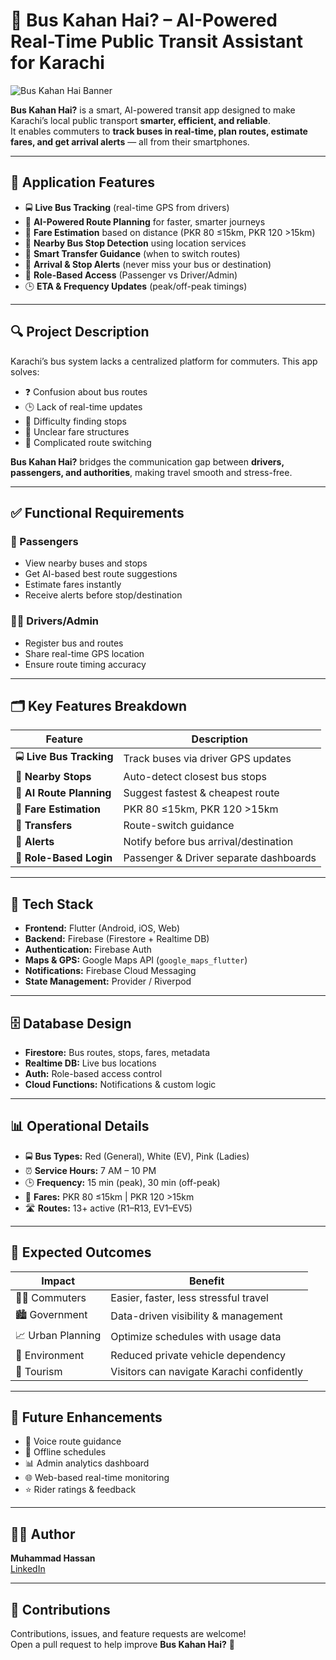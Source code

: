 # 🚌 Bus Kahan Hai? – AI-Powered Real-Time Public Transit Assistant for Karachi  

![Bus Kahan Hai Banner](banner.jpg)  

**Bus Kahan Hai?** is a smart, AI-powered transit app designed to make Karachi’s local public transport **smarter, efficient, and reliable**.  
It enables commuters to **track buses in real-time, plan routes, estimate fares, and get arrival alerts** — all from their smartphones.  

---

## 📱 Application Features  

- 🚍 **Live Bus Tracking** (real-time GPS from drivers)  
- 🧠 **AI-Powered Route Planning** for faster, smarter journeys  
- 💸 **Fare Estimation** based on distance (PKR 80 ≤15km, PKR 120 >15km)  
- 📍 **Nearby Bus Stop Detection** using location services  
- 🔁 **Smart Transfer Guidance** (when to switch routes)  
- 🔔 **Arrival & Stop Alerts** (never miss your bus or destination)  
- 👥 **Role-Based Access** (Passenger vs Driver/Admin)  
- 🕒 **ETA & Frequency Updates** (peak/off-peak timings)  

---

## 🔍 Project Description  

Karachi’s bus system lacks a centralized platform for commuters. This app solves:  

- ❓ Confusion about bus routes  
- 🕒 Lack of real-time updates  
- 📍 Difficulty finding stops  
- 💸 Unclear fare structures  
- 🔁 Complicated route switching  

**Bus Kahan Hai?** bridges the communication gap between **drivers, passengers, and authorities**, making travel smooth and stress-free.  

---

## ✅ Functional Requirements  

### 👤 Passengers  
- View nearby buses and stops  
- Get AI-based best route suggestions  
- Estimate fares instantly  
- Receive alerts before stop/destination  

### 👨‍✈️ Drivers/Admin  
- Register bus and routes  
- Share real-time GPS location  
- Ensure route timing accuracy  

---

## 🗂️ Key Features Breakdown  

| Feature | Description |  
| --- | --- |  
| 🚍 **Live Bus Tracking** | Track buses via driver GPS updates |  
| 📍 **Nearby Stops** | Auto-detect closest bus stops |  
| 🧠 **AI Route Planning** | Suggest fastest & cheapest route |  
| 💸 **Fare Estimation** | PKR 80 ≤15km, PKR 120 >15km |  
| 🔁 **Transfers** | Route-switch guidance |  
| 🔔 **Alerts** | Notify before bus arrival/destination |  
| 👥 **Role-Based Login** | Passenger & Driver separate dashboards |  

---

## 🧰 Tech Stack  

- **Frontend:** Flutter (Android, iOS, Web)  
- **Backend:** Firebase (Firestore + Realtime DB)  
- **Authentication:** Firebase Auth  
- **Maps & GPS:** Google Maps API (`google_maps_flutter`)  
- **Notifications:** Firebase Cloud Messaging  
- **State Management:** Provider / Riverpod  

---

## 🗄️ Database Design  

- **Firestore:** Bus routes, stops, fares, metadata  
- **Realtime DB:** Live bus locations  
- **Auth:** Role-based access control  
- **Cloud Functions:** Notifications & custom logic  

---

## 📊 Operational Details  

- 🚍 **Bus Types:** Red (General), White (EV), Pink (Ladies)  
- ⏰ **Service Hours:** 7 AM – 10 PM  
- 🕒 **Frequency:** 15 min (peak), 30 min (off-peak)  
- 💸 **Fares:** PKR 80 ≤15km | PKR 120 >15km  
- 🛣️ **Routes:** 13+ active (R1–R13, EV1–EV5)  

---

## 🎯 Expected Outcomes  

| Impact | Benefit |  
| --- | --- |  
| 🚶‍♂️ Commuters | Easier, faster, less stressful travel |  
| 🏙️ Government | Data-driven visibility & management |  
| 📈 Urban Planning | Optimize schedules with usage data |  
| 🌱 Environment | Reduced private vehicle dependency |  
| 💼 Tourism | Visitors can navigate Karachi confidently |  

---

## 🔮 Future Enhancements  

- 🎤 Voice route guidance  
- 🔄 Offline schedules  
- 📊 Admin analytics dashboard  
- 🌐 Web-based real-time monitoring  
- ⭐ Rider ratings & feedback  

---

## 👨‍💻 Author  

**Muhammad Hassan**  
[LinkedIn](https://www.linkedin.com/in/mh-muhammadhassan/)  

---

## 🤝 Contributions  

Contributions, issues, and feature requests are welcome!  
Open a pull request to help improve **Bus Kahan Hai?** 🚀  
